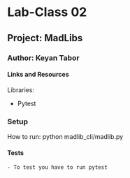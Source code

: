 # Lab-Class 02
## Project: MadLibs

### Author: Keyan Tabor

#### Links and Resources
Libraries:
- Pytest


### Setup
 How to run: python madlib_cli/madlib.py

 #### Tests
    - To test you have to run pytest
  

